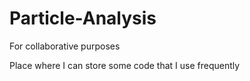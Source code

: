 # Particle-Analysis
For collaborative purposes

Place where I can store some code that I use frequently
